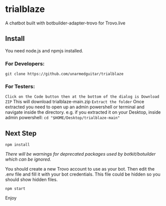 # trialblaze
A chatbot built with botbuilder-adapter-trovo for Trovo.live

## Install

You need node.js and npmjs installed.

### For Developers:
`git clone https://github.com/unarmedguitar/trialblaze`

### For Testers:
`Click on the Code button then at the bottom of the dialog is Download ZIP`
This will download trialblaze-main.zip
`Extract the folder`
Once extracted you need to open up an admin powershell or terminal and navigate inside
the directory. e.g. if you extracted it on your Desktop,
inside admin powershell:
`cd "$HOME/Desktop/trialblaze-main"`

## Next Step

`npm install`

*There will be warnings for deprecated packages used by botkit/botuilder which can be ignored.* 

You should create a new Trovo account to use as your bot.
Then edit the .env file and fill it with your bot credentials. This file could be hidden so
you should show hidden files.

`npm start`

Enjoy
